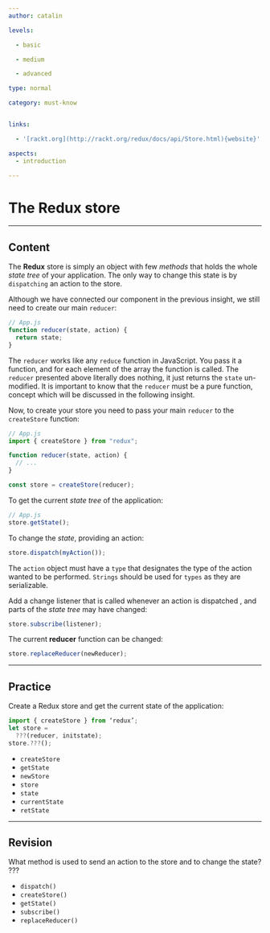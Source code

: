 ```yaml
---
author: catalin

levels:

  - basic

  - medium

  - advanced

type: normal

category: must-know


links:

  - '[rackt.org](http://rackt.org/redux/docs/api/Store.html){website}'

aspects:
  - introduction

---
```


# The Redux store

---
## Content

The **Redux** store is simply an object with few *methods* that holds the whole *state tree* of your application. The only way to change this state is by `dispatching` an action to the store.

Although we have connected our component in the previous insight, we still need to create our main `reducer`:

```jsx
// App.js
function reducer(state, action) {
  return state;
}
```

The `reducer` works like any `reduce` function in JavaScript. You pass it a function, and for each element of the array the function is called. The `reducer` presented above literally does nothing, it just returns the `state` un-modified. It is important to know that the `reducer` must be a pure function, concept which will be discussed in the following insight.

Now, to create your store you need to pass your main `reducer` to the `createStore` function:

```jsx
// App.js
import { createStore } from "redux";

function reducer(state, action) {
  // ...
}

const store = createStore(reducer);
```

To get the current *state tree* of the application:

```jsx
// App.js
store.getState();
```

To change the *state*, providing an action:

```javascript
store.dispatch(myAction());
```

The `action` object must have a `type` that designates the type of the action wanted to be performed. `Strings` should be used for `types` as they are serializable.

Add a change listener that is called whenever an action is dispatched , and parts of the *state tree* may have changed:

```javascript
store.subscribe(listener);
```

The current **reducer** function can be changed:

```javascript
store.replaceReducer(newReducer);
```

---
## Practice

Create a Redux store and get the current state of the application:

```jsx
import { createStore } from ‘redux’;
let store =
  ???(reducer, initstate);
store.???();
```

* `createStore`
* `getState`
* `newStore`
* `store`
* `state`
* `currentState`
* `retState`

---
## Revision

What method is used to send an action to the store and to change the state?
???

* `dispatch()`
* `createStore()`
* `getState()`
* `subscribe()`
* `replaceReducer()`


